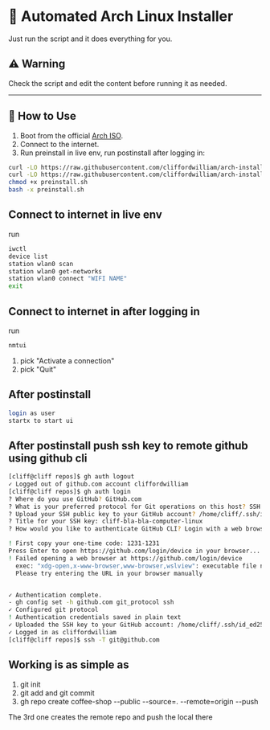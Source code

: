 # 🧪 Automated Arch Linux Installer

Just run the script and it does everything for you.

## ⚠️ Warning

Check the script and edit the content before running it as needed.

---

## 🚀 How to Use

1. Boot from the official [Arch ISO](https://archlinux.org/download/).
2. Connect to the internet.
3. Run preinstall in live env, run postinstall after logging in:

```bash
curl -LO https://raw.githubusercontent.com/cliffordwilliam/arch-install/main/preinstall.sh
curl -LO https://raw.githubusercontent.com/cliffordwilliam/arch-install/main/postinstall.sh
chmod +x preinstall.sh
bash -x preinstall.sh
```

## Connect to internet in live env

run

```bash
iwctl
device list
station wlan0 scan
station wlan0 get-networks
station wlan0 connect "WIFI NAME"
exit
```

## Connect to internet in after logging in

run

```bash
nmtui
```

1. pick "Activate a connection"
2. pick "Quit"

## After postinstall

```bash
login as user
startx to start ui
```

## After postinstall push ssh key to remote github using github cli

```bash
[cliff@cliff repos]$ gh auth logout
✓ Logged out of github.com account cliffordwilliam
[cliff@cliff repos]$ gh auth login
? Where do you use GitHub? GitHub.com
? What is your preferred protocol for Git operations on this host? SSH
? Upload your SSH public key to your GitHub account? /home/cliff/.ssh/id_ed25519.pub
? Title for your SSH key: cliff-bla-bla-computer-linux
? How would you like to authenticate GitHub CLI? Login with a web browser

! First copy your one-time code: 1231-1231
Press Enter to open https://github.com/login/device in your browser...
! Failed opening a web browser at https://github.com/login/device
  exec: "xdg-open,x-www-browser,www-browser,wslview": executable file not found in $PATH
  Please try entering the URL in your browser manually


✓ Authentication complete.
- gh config set -h github.com git_protocol ssh
✓ Configured git protocol
! Authentication credentials saved in plain text
✓ Uploaded the SSH key to your GitHub account: /home/cliff/.ssh/id_ed25519.pub
✓ Logged in as cliffordwilliam
[cliff@cliff repos]$ ssh -T git@github.com
```

## Working is as simple as
1. git init
2. git add and git commit
3. gh repo create coffee-shop --public --source=. --remote=origin --push

The 3rd one creates the remote repo and push the local there
